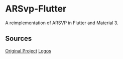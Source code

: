 # ARSvp-Flutter
A reimplementation of ARSVP in Flutter and Material 3.

## Sources
[Original Project](https://git.schuessler.vip/aaron/Ars-Vertertungsplan-Android-App)
[Logos](https://ars-leipzig.de/)